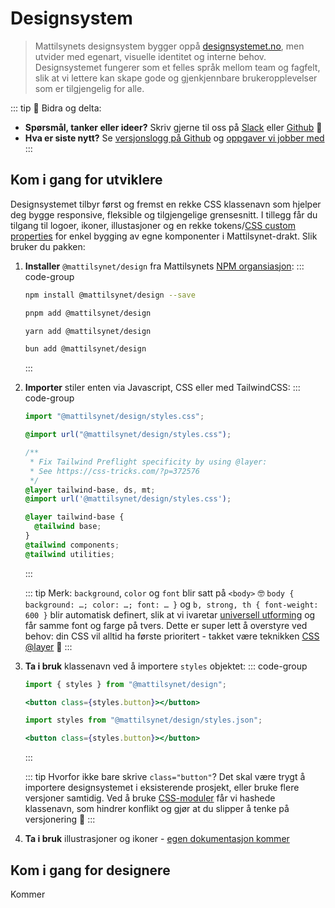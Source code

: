 # Designsystem <mark data-badge="Alfa"></mark>

> Mattilsynets designsystem bygger oppå [designsystemet.no](https://www.designsystemet.no/),
men utvider med egenart, visuelle identitet og interne behov. Designsystemet fungerer som et felles språk mellom team og fagfelt, slik at vi lettere kan skape gode og gjenkjennbare brukeropplevelser som er tilgjengelig for alle.

::: tip :green_heart: Bidra og delta:
- **Spørsmål, tanker eller ideer?** Skriv gjerne til oss på [Slack](https://mattilsynet-hq.slack.com/archives/C03FAJ7N1EU) eller [Github](https://github.com/Mattilsynet/design/issues) :raised_hands:
- **Hva er siste nytt?** Se [versjonslogg på Github](https://github.com/Mattilsynet/design/releases) og [oppgaver vi jobber med](https://github.com/orgs/Mattilsynet/projects/22)
:::


## Kom i gang for utviklere

Designsystemet tilbyr først og fremst en rekke CSS klassenavn som hjelper deg bygge responsive, fleksible og tilgjengelige grensesnitt. I tillegg får du tilgang til logoer, ikoner, illustasjoner og en rekke tokens/[CSS custom properties](https://developer.mozilla.org/en-US/docs/Web/CSS/Using_CSS_custom_properties) for enkel bygging av egne komponenter i Mattilsynet-drakt. Slik bruker du pakken:

1. **Installer** `@mattilsynet/design` fra Mattilsynets [NPM organsiasjon](https://www.npmjs.com/package/@mattilsynet/design):
    ::: code-group

    ```bash [NPM]
    npm install @mattilsynet/design --save
    ```

    ```bash [PNPM]
    pnpm add @mattilsynet/design
    ```

    ```bash [Yarn]
    yarn add @mattilsynet/design
    ```

    ```bash [Bun]
    bun add @mattilsynet/design
    ```
    :::

2. **Importer** stiler enten via Javascript, CSS eller med TailwindCSS:
    ::: code-group

    ```js [Javascript]
    import "@mattilsynet/design/styles.css";
    ```
    ```css [CSS]
    @import url("@mattilsynet/design/styles.css");
    ```
    ```css [TailwindCSS]
    /**
     * Fix Tailwind Preflight specificity by using @layer:
     * See https://css-tricks.com/?p=372576
     */
    @layer tailwind-base, ds, mt;
    @import url('@mattilsynet/design/styles.css');

    @layer tailwind-base {
      @tailwind base;
    }
    @tailwind components;
    @tailwind utilities;
    ```
    :::

    ::: tip Merk: `background`, `color` og `font` blir satt på `<body>` :nerd_face:
    `body { background: …; color: …; font: … }` og `b, strong, th { font-weight: 600 }` blir automatisk definert, slik at vi ivaretar [universell utforming](https://www.w3.org/WAI/WCAG21/Understanding/resize-text.html) og får samme font og farge på tvers. Dette er super lett å overstyre ved behov: din CSS vil alltid ha første prioritert - takket være teknikken [CSS @layer](https://developer.mozilla.org/en-US/docs/Web/CSS/@layer) :green_heart:
    :::
3. **Ta i bruk** klassenavn ved å importere `styles` objektet:
    ::: code-group

    ```jsx [Javascript]
    import { styles } from "@mattilsynet/design";

    <button class={styles.button}></button>
    ```

    ```jsx [JSON]
    import styles from "@mattilsynet/design/styles.json";

    <button class={styles.button}></button>
    ```
    :::

    ::: tip Hvorfor ikke bare skrive `class="button"`?
    Det skal være trygt å importere designsystemet i eksisterende prosjekt, eller bruke flere versjoner samtidig. Ved å bruke [CSS-moduler](https://github.com/css-modules/css-modules) får vi hashede klassenavn, som hindrer konflikt og gjør at du slipper å tenke på versjonering :partying_face:
    :::
4. **Ta i bruk** illustrasjoner og ikoner - [egen dokumentasjon kommer](#)

<!-- **Hvorfor CSS og ikke React komponenter?**-->

## Kom i gang for designere

Kommer